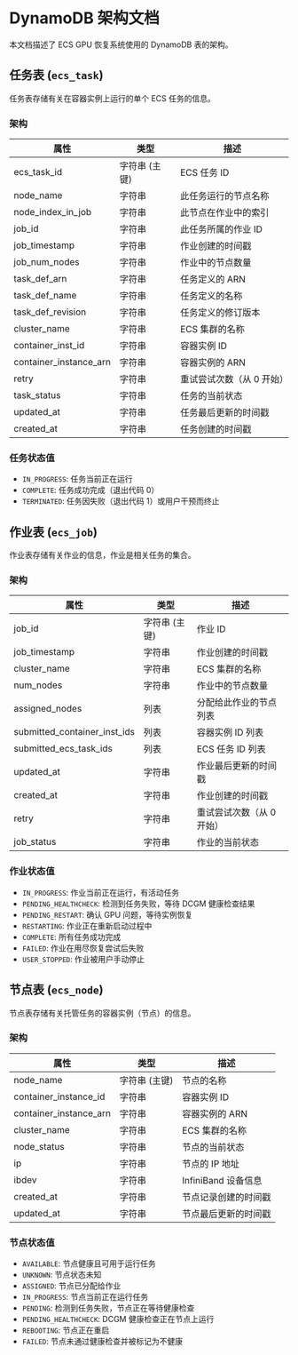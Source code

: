 # DynamoDB 架构文档

本文档描述了 ECS GPU 恢复系统使用的 DynamoDB 表的架构。

## 任务表 (`ecs_task`)

任务表存储有关在容器实例上运行的单个 ECS 任务的信息。

### 架构

| 属性 | 类型 | 描述 |
|-----------|------|-------------|
| ecs_task_id | 字符串 (主键) | ECS 任务 ID |
| node_name | 字符串 | 此任务运行的节点名称 |
| node_index_in_job | 字符串 | 此节点在作业中的索引 |
| job_id | 字符串 | 此任务所属的作业 ID |
| job_timestamp | 字符串 | 作业创建的时间戳 |
| job_num_nodes | 字符串 | 作业中的节点数量 |
| task_def_arn | 字符串 | 任务定义的 ARN |
| task_def_name | 字符串 | 任务定义的名称 |
| task_def_revision | 字符串 | 任务定义的修订版本 |
| cluster_name | 字符串 | ECS 集群的名称 |
| container_inst_id | 字符串 | 容器实例 ID |
| container_instance_arn | 字符串 | 容器实例的 ARN |
| retry | 字符串 | 重试尝试次数（从 0 开始） |
| task_status | 字符串 | 任务的当前状态 |
| updated_at | 字符串 | 任务最后更新的时间戳 |
| created_at | 字符串 | 任务创建的时间戳 |

### 任务状态值

- `IN_PROGRESS`: 任务当前正在运行
- `COMPLETE`: 任务成功完成（退出代码 0）
- `TERMINATED`: 任务因失败（退出代码 1）或用户干预而终止

## 作业表 (`ecs_job`)

作业表存储有关作业的信息，作业是相关任务的集合。

### 架构

| 属性 | 类型 | 描述 |
|-----------|------|-------------|
| job_id | 字符串 (主键) | 作业 ID |
| job_timestamp | 字符串 | 作业创建的时间戳 |
| cluster_name | 字符串 | ECS 集群的名称 |
| num_nodes | 字符串 | 作业中的节点数量 |
| assigned_nodes | 列表 | 分配给此作业的节点列表 |
| submitted_container_inst_ids | 列表 | 容器实例 ID 列表 |
| submitted_ecs_task_ids | 列表 | ECS 任务 ID 列表 |
| updated_at | 字符串 | 作业最后更新的时间戳 |
| created_at | 字符串 | 作业创建的时间戳 |
| retry | 字符串 | 重试尝试次数（从 0 开始） |
| job_status | 字符串 | 作业的当前状态 |

### 作业状态值

- `IN_PROGRESS`: 作业当前正在运行，有活动任务
- `PENDING_HEALTHCHECK`: 检测到任务失败，等待 DCGM 健康检查结果
- `PENDING_RESTART`: 确认 GPU 问题，等待实例恢复
- `RESTARTING`: 作业正在重新启动过程中
- `COMPLETE`: 所有任务成功完成
- `FAILED`: 作业在用尽恢复尝试后失败
- `USER_STOPPED`: 作业被用户手动停止

## 节点表 (`ecs_node`)

节点表存储有关托管任务的容器实例（节点）的信息。

### 架构

| 属性 | 类型 | 描述 |
|-----------|------|-------------|
| node_name | 字符串 (主键) | 节点的名称 |
| container_instance_id | 字符串 | 容器实例 ID |
| container_instance_arn | 字符串 | 容器实例的 ARN |
| cluster_name | 字符串 | ECS 集群的名称 |
| node_status | 字符串 | 节点的当前状态 |
| ip | 字符串 | 节点的 IP 地址 |
| ibdev | 字符串 | InfiniBand 设备信息 |
| created_at | 字符串 | 节点记录创建的时间戳 |
| updated_at | 字符串 | 节点最后更新的时间戳 |

### 节点状态值

- `AVAILABLE`: 节点健康且可用于运行任务
- `UNKNOWN`: 节点状态未知
- `ASSIGNED`: 节点已分配给作业
- `IN_PROGRESS`: 节点当前正在运行任务
- `PENDING`: 检测到任务失败，节点正在等待健康检查
- `PENDING_HEALTHCHECK`: DCGM 健康检查正在节点上运行
- `REBOOTING`: 节点正在重启
- `FAILED`: 节点未通过健康检查并被标记为不健康

